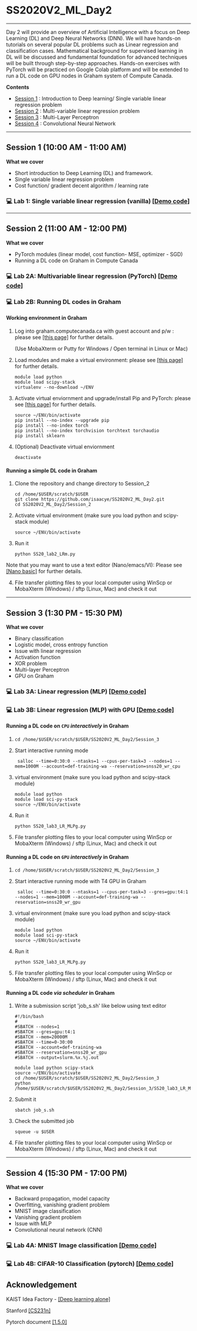 # SS2020V2_ML_Day2
--------------------------------------------------------------------------------

Day 2 will provide an overview of Artificial Intelligence with a focus on Deep Learning (DL) and Deep Neural Networks (DNN). We will have hands-on tutorials on several popular DL problems such as Linear regression and classification cases. Mathematical background for supervised learning in DL will be discussed and fundamental foundation for advanced techniques will be built through step-by-step approaches. Hands-on exercises with PyTorch will be practiced on Google Colab platform and will be extended to run a DL code on GPU nodes in Graham system of Compute Canada.

**Contents**
* [Session 1](https://github.com/isaacye/SS2020V2_ML_Day2#Session-1) : Introduction to Deep learning/ Single variable linear regression problem
* [Session 2](https://github.com/isaacye/SS2020V2_ML_Day2#Session-2) : Multi-variable linear regression problem
* [Session 3](https://github.com/isaacye/SS2020V2_ML_Day2#Session-3) : Multi-Layer Perceptron
* [Session 4](https://github.com/isaacye/SS2020V2_ML_Day2#Session-4) : Convolutional Neural Network

--------------------------------------------------------------------------------
## Session 1 (10:00 AM - 11:00 AM) <!-- : [[Lecture slide]](https://github.com/isaacye/SS2020_ML_Day2/blob/master/Session_2/SS20_ML_Day2_Session%20I.pdf) -->

**What we cover**
* Short introduction to Deep Learning (DL) and framework.
* Single variable linear regression problem
* Cost function/ gradient decent algorithm / learning rate

### :computer: Lab 1:  Single variable linear regression (vanilla) [[Demo code]](https://github.com/isaacye/SS2020V2_ML_Day2/blob/master/Session_1/SS20_lab1_LR_vanilla.ipynb)

--------------------------------------------------------------------------------
## Session 2 (11:00 AM - 12:00 PM) <!--: [[Lecture slide]](https://github.com/isaacye/SS2020_ML_Day2/blob/master/Session_2/SS20_ML_Day2_Session%20II.pdf) -->

**What we cover**
* PyTorch modules (linear model, cost function- MSE, optimizer - SGD)
* Running a DL code on Graham in Compute Canada



### :computer: Lab 2A: Multivariable linear regression (PyTorch) [[Demo code]](https://github.com/isaacye/SS2020V2_ML_Day2/blob/master/Session_2/SS20_lab2_LRm.ipynb)

###  :computer: Lab 2B: Running DL codes in Graham ###

#### Working environment in Graham ####
1. Log into graham.computecanada.ca with guest account and p/w : please see [[this page]](https://docs.computecanada.ca/wiki/SSH) for further details.

   (Use MobaXterm or Putty for Windows / Open terminal in Linux or Mac)

2. Load modules and make a virtual environment: please see [[this page]](https://docs.computecanada.ca/wiki/Python#Creating_and_using_a_virtual_environment) for further details.

   ```
   module load python
   module load scipy-stack
   virtualenv --no-download ~/ENV
   ```
3. Activate virtual enviornment and upgrade/install Pip and PyTorch: please see [[this page]](https://docs.computecanada.ca/wiki/PyTorch#Installation) for further details.
   ```
   source ~/ENV/bin/activate
   pip install --no-index --upgrade pip
   pip install --no-index torch
   pip install --no-index torchvision torchtext torchaudio
   pip install sklearn
   ```
4. (Optional) Deactivate virtual enviornment
   ```
   deactivate
   ```

#### Running a simple DL code in Graham ####
1. Clone the repository and change directory to Session_2
   ```
   cd /home/$USER/scratch/$USER
   git clone https://github.com/isaacye/SS2020V2_ML_Day2.git
   cd SS2020V2_ML_Day2/Session_2
   ```

2. Activate virtual environment (make sure you load python and scipy-stack module)
   ```
   source ~/ENV/bin/activate
   ```
3. Run it
   ```
   python SS20_lab2_LRm.py
   ```
Note that you may want to use a text editor (Nano/emacs/VI): Please see [[Nano basic]](https://wiki.gentoo.org/wiki/Nano/Basics_Guide) for further details.

4. File transfer plotting files to your local computer using WinScp or MobaXterm (Windows) / sftp (Linux, Mac) and check it out


--------------------------------------------------------------------------------
## Session 3 (1:30 PM - 15:30 PM) <!--: [[Lecture slide]](https://github.com/isaacye/SS2020_ML_Day2/blob/master/Session_3/SS20_ML_Day2_Session%20III.pdf) -->

**What we cover**
* Binary classification
* Logistic model, cross entropy function
* Issue with linear regression
* Activation function
* XOR problem
* Multi-layer Perceptron
* GPU on Graham



### :computer: Lab 3A:  Linear regression (MLP) [[Demo code]](https://github.com/isaacye/SS2020V2_ML_Day2/blob/master/Session_3/SS20_lab3_LR_MLP.ipynb)
### :computer: Lab 3B:  Linear regression (MLP) with GPU [[Demo code]](https://github.com/isaacye/SS2020V2_ML_Day2/blob/master/Session_3/SS20_lab3_LR_MLPg.ipynb)

#### Running a DL code on `CPU` _interactively_ in Graham ####

1. ```
   cd /home/$USER/scratch/$USER/SS2020V2_ML_Day2/Session_3
   ```
   
2. Start interactive running mode
   ```
    salloc --time=0:30:0 --ntasks=1 --cpus-per-task=3 --nodes=1 --mem=1000M --account=def-training-wa --reservation=snss20_wr_cpu
   ```
   
3. virtual environment (make sure you load python and scipy-stack module)

    ```
    module load python
    module load sci-py-stack
    source ~/ENV/bin/activate
    ```

4. Run it 
    ```
    python SS20_lab3_LR_MLPg.py
    ```
    
5. File transfer plotting files to your local computer using WinScp or MobaXterm (Windows) / sftp (Linux, Mac) and check it out



#### Running a DL code on `GPU` _interactively_ in Graham ####

1. ```
   cd /home/$USER/scratch/$USER/SS2020V2_ML_Day2/Session_3
   ```
   

2. Start interactive running mode with T4 GPU in Graham 
   ```
    salloc --time=0:30:0 --ntasks=1 --cpus-per-task=3 --gres=gpu:t4:1 --nodes=1 --mem=1000M --account=def-training-wa --reservation=snss20_wr_gpu 
   ```

3. virtual environment (make sure you load python and scipy-stack module)

    ```
    module load python
    module load sci-py-stack
    source ~/ENV/bin/activate
    ```

4. Run it 
    ```
    python SS20_lab3_LR_MLPg.py
    ```
    
5. File transfer plotting files to your local computer using WinScp or MobaXterm (Windows) / sftp (Linux, Mac) and check it out


#### Running a DL code _via scheduler_ in Graham ####

1.  Write a submission script 'job_s.sh' like below using text editor  
    ```
    #!/bin/bash
    #
    #SBATCH --nodes=1
    #SBATCH --gres=gpu:t4:1
    #SBATCH --mem=20000M
    #SBATCH --time=0-30:00
    #SBATCH --account=def-training-wa
    #SBATCH --reservation=snss20_wr_gpu
    #SBATCH --output=slurm.%x.%j.out
    
    module load python scipy-stack
    source ~/ENV/bin/activate
    cd /home/$USER/scratch/$USER/SS2020V2_ML_Day2/Session_3
    python /home/$USER/scratch/$USER/SS2020V2_ML_Day2/Session_3/SS20_lab3_LR_MLPg.py
    
    ```
    
4. Submit it
    ```
    sbatch job_s.sh
    ```

5. Check the submitted job
    ```
    squeue -u $USER
    ```
    
6. File transfer plotting files to your local computer using WinScp or MobaXterm (Windows) / sftp (Linux, Mac) and check it out


--------------------------------------------------------------------------------
## Session 4 (15:30 PM - 17:00 PM) <!--: [[Lecture slide]](https://github.com/isaacye/SS2020_ML_Day2/blob/master/Session_4/SS20_ML_Day2_Session%20IV.pdf) -->

**What we cover**
* Backward propagation, model capacity
* Overfitting, vanishing gradient problem
* MNIST image classification
* Vanishing gradient problem
* Issue with MLP
* Convolutional neural network (CNN)

### :computer: Lab 4A: MNIST Image classification [[Demo code]](https://github.com/isaacye/SS2020V2_ML_Day2/blob/master/Session_4/SS20_lab4_MNIST.ipynb)

### :computer: Lab 4B: CIFAR-10 Classification (pytorch) [[Demo code]](https://github.com/isaacye/SS2020V2_ML_Day2/blob/master/Session_4/SS20_lab4_CIFAR10.ipynb)

## Acknowledgement

KAIST Idea Factory - [[Deep learning alone]](https://github.com/heartcored98/Standalone-DeepLearning)

Stanford [[CS231n]](http://cs231n.stanford.edu/)

Pytorch document [[1.5.0]](https://pytorch.org/docs/stable/index.html)
